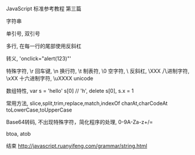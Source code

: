 JavaScript
标准参考教程
第三篇

字符串

单引号,
双引号

多行,
在每一行的尾部使用反斜杠

转义,
'onclick="alert(123)"'

特殊字符,
\r 回车键,
\n 换行符,
\t 制表符,
\0 空字符,
\\ 反斜杠,
\XXX 八进制字符,
\xXX 十六进制字符,
\uXXXX unicode

数组特性,
var s = 'hello'
s[0] // 'h',
delete s[0],
s.x = 1

常用方法,
slice,split,trim,replace,match,indexOf
charAt,charCodeAt
toLowerCase,toUpperCase

Base64转码,
不出现特殊字符，简化程序的处理,
0-9A-Za-z+/=

btoa,
atob

结束
http://javascript.ruanyifeng.com/grammar/string.html
